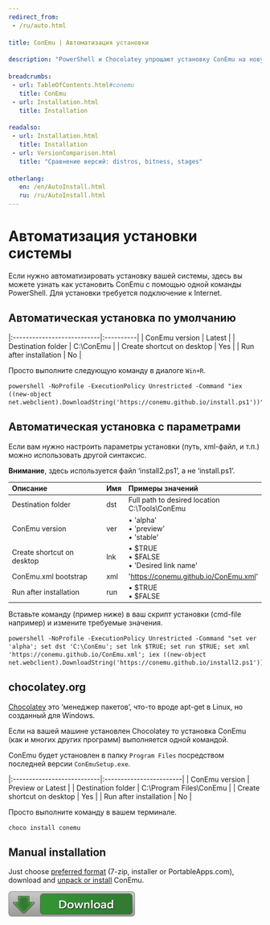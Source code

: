 ```yaml
---
redirect_from:
 - /ru/auto.html

title: ConEmu | Автоматизация установки

description: "PowerShell и Chocolatey упрощают установку ConEmu на новую машину."

breadcrumbs:
 - url: TableOfContents.html#conemu
   title: ConEmu
 - url: Installation.html
   title: Installation

readalso:
 - url: Installation.html
   title: Installation
 - url: VersionComparison.html
   title: "Сравнение версий: distros, bitness, stages"

otherlang:
   en: /en/AutoInstall.html
   ru: /ru/AutoInstall.html
---
```


# Автоматизация установки системы
Если нужно автоматизировать установку вашей системы,
здесь вы можете узнать как установить ConEmu с помощью одной команды PowerShell.
Для установки требуется подключение к Internet.



## Автоматическая установка по умолчанию <a id="default"/>

|:---------------------------|:----------|
| ConEmu version             | Latest    |
| Destination folder         | C:\ConEmu |
| Create shortcut on desktop | Yes       |
| Run after installation     | No        |

Просто выполните следующую команду в диалоге `Win+R`.

~~~
powershell -NoProfile -ExecutionPolicy Unrestricted -Command "iex ((new-object net.webclient).DownloadString('https://conemu.github.io/install.ps1'))"
~~~




## Автоматическая установка с параметрами <a id="params"/>

Если вам нужно настроить параметры установки (путь, xml-файл, и т.п.)
можно использовать другой синтаксис.

**Внимание**, здесь используется файл ‘install2.ps1’, а не ‘install.ps1’.

| Описание | Имя | Примеры значений |
|:---|:---|:---|
| Destination folder | dst | Full path to desired location <br/> C:\Tools\ConEmu |
| ConEmu version | ver | • 'alpha' <br/> • 'preview' <br/> • 'stable' |
| Create shortcut on desktop | lnk | • $TRUE <br/> • $FALSE <br/> • 'Desired link name' |
| ConEmu.xml bootstrap | xml | 'https://conemu.github.io/ConEmu.xml' |
| Run after installation | run | • $TRUE <br/> • $FALSE |

Вставьте команду (пример ниже) в ваш скрипт установки
(cmd-file например) и измените требуемые значения.

~~~
powershell -NoProfile -ExecutionPolicy Unrestricted -Command "set ver 'alpha'; set dst 'C:\ConEmu'; set lnk $TRUE; set run $TRUE; set xml 'https://conemu.github.io/ConEmu.xml'; iex ((new-object net.webclient).DownloadString('https://conemu.github.io/install2.ps1'))"
~~~



## chocolatey.org <a id="cinst"/>

[Chocolatey](https://chocolatey.org/) это ‘менеджер пакетов’,
что-то вроде apt-get в Linux, но созданный для Windows.

Если на вашей машине установлен Chocolatey то установка
ConEmu (как и многих других программ) выполняется одной командой.

ConEmu будет установлен в папку `Program Files` посредством
последней версии `ConEmuSetup.exe`.

|:---------------------------|:------------------------|
| ConEmu version             | Preview or Latest       |
| Destination folder         | C:\Program Files\ConEmu |
| Create shortcut on desktop | Yes                     |
| Run after installation     | No                      |

Просто выполните команду в вашем терминале.

~~~
choco install conemu
~~~




## Manual installation <a id="manual"/>

Just choose [preferred format](VersionComparison.html)
(7-zip, installer or PortableApps.com),
download and [unpack or install](Installation.html) ConEmu.

[![Download mirrors](/img/Downloads.png)](Downloads.html "Choose ConEmu download mirrors")
